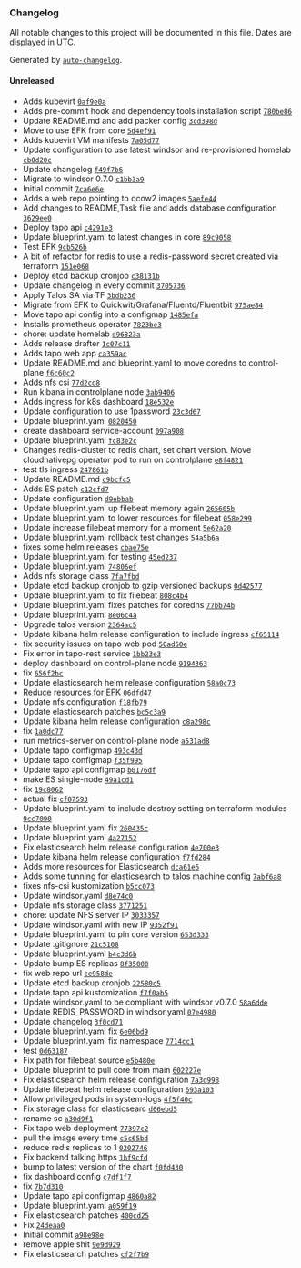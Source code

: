 ### Changelog

All notable changes to this project will be documented in this file. Dates are displayed in UTC.

Generated by [`auto-changelog`](https://github.com/CookPete/auto-changelog).

#### Unreleased

- Adds kubevirt [`0af9e0a`](https://github.com/hernan82arg/homelab/commit/0af9e0ab596359a399efbcf897e32915c635dde6)
- Adds pre-commit hook and dependency tools installation script [`780be86`](https://github.com/hernan82arg/homelab/commit/780be86a5ea990df918396d1018f5f642112730c)
- Update README.md and add packer config [`3cd398d`](https://github.com/hernan82arg/homelab/commit/3cd398d623685ad1fcf6651efac8209e4589f523)
- Move to use EFK from core [`5d4ef91`](https://github.com/hernan82arg/homelab/commit/5d4ef91bdc6656b8348290d4e37608a25bdb2c56)
- Adds kubevirt VM manifests [`7a05d77`](https://github.com/hernan82arg/homelab/commit/7a05d77df3cffca8f1eb76a6f8d0db13b682686c)
- Update configuration to use latest windsor and re-provisioned homelab [`cb0d20c`](https://github.com/hernan82arg/homelab/commit/cb0d20ccc01a82308aac92283f8117a26c9427e8)
- Update changelog [`f49f7b6`](https://github.com/hernan82arg/homelab/commit/f49f7b6a593d3efef20328a1fd67052e82a823bf)
- Migrate to windsor 0.7.0 [`c1bb3a9`](https://github.com/hernan82arg/homelab/commit/c1bb3a986882c229f5a6dcda3fd66d51a8b5d7db)
- Initial commit [`7ca6e6e`](https://github.com/hernan82arg/homelab/commit/7ca6e6e5a7a5f73309147225df3c680a9d0c5c8c)
- Adds a web repo pointing to qcow2 images [`5aefe44`](https://github.com/hernan82arg/homelab/commit/5aefe44974a13006c7085a8bde84dbeae0f01314)
- Add changes to README,Task file and adds database configuration [`3629ee0`](https://github.com/hernan82arg/homelab/commit/3629ee00cac7d180ac752fbcb69b5985833c893e)
- Deploy tapo api [`c4291e3`](https://github.com/hernan82arg/homelab/commit/c4291e30a77e1d6bde3aa52f60122ef5bdbce753)
- Update blueprint.yaml to latest changes in core [`89c9058`](https://github.com/hernan82arg/homelab/commit/89c9058f217853f4b52856df3fd703793479aecf)
- Test EFK [`9cb526b`](https://github.com/hernan82arg/homelab/commit/9cb526bcf5cbaedbb58571d933a35b36b0bf1cb0)
- A bit of refactor for redis to use a redis-password secret created via terraform [`151e068`](https://github.com/hernan82arg/homelab/commit/151e068218176f9ca43ef31d2e85825aae33f3e5)
- Deploy etcd backup cronjob [`c38131b`](https://github.com/hernan82arg/homelab/commit/c38131ba7b368800d8a9382498187957a0aaa8ed)
- Update changelog in every commit [`3705736`](https://github.com/hernan82arg/homelab/commit/37057367a243de40bdb98be9354763e7d539deb9)
- Apply Talos SA via TF [`3bdb236`](https://github.com/hernan82arg/homelab/commit/3bdb236fbdddeaab9f2ae4d16752e2d62275c76b)
- Migrate from EFK to Quickwit/Grafana/Fluentd/Fluentbit [`975ae84`](https://github.com/hernan82arg/homelab/commit/975ae84f451fd0b40d48395ccb24b30202734952)
- Move tapo api config into a configmap [`1485efa`](https://github.com/hernan82arg/homelab/commit/1485efaada23aaa46b162e1d4a13bff37d0eb4a5)
- Installs prometheus operator [`7823be3`](https://github.com/hernan82arg/homelab/commit/7823be303f1b25ddbd63f8e1443563231abcc7a7)
- chore: update homelab [`d96823a`](https://github.com/hernan82arg/homelab/commit/d96823ad0ca5b48ed63fa87bff2a668bd79aba58)
- Adds release drafter [`1c07c11`](https://github.com/hernan82arg/homelab/commit/1c07c1130fa99a182e41e41d8bfeda044ec02958)
- Adds tapo web app [`ca359ac`](https://github.com/hernan82arg/homelab/commit/ca359ac4a30320b3b73e90d6dc289eb14582d9a6)
- Update README.md and blueprint.yaml to move coredns to control-plane [`f6c60c2`](https://github.com/hernan82arg/homelab/commit/f6c60c2a43f6a19bdfc501b4d9423eab96dff62d)
- Adds nfs csi [`77d2cd8`](https://github.com/hernan82arg/homelab/commit/77d2cd88081ba1b08f9b564d7f74263893b1a8a7)
- Run kibana in controlplane node [`3ab9406`](https://github.com/hernan82arg/homelab/commit/3ab940631887d142be6e0cd335900e60cbeffbf2)
- Adds ingress for k8s dashboard [`18e532e`](https://github.com/hernan82arg/homelab/commit/18e532ec71dd2766c5eccc4c7df170536ee310b5)
- Update configuration to use 1password [`23c3d67`](https://github.com/hernan82arg/homelab/commit/23c3d676ad51374d1682d06705788c257821440b)
- Update blueprint.yaml [`0820450`](https://github.com/hernan82arg/homelab/commit/08204508698df29a59cfd31cbeb2d56877c1f8a0)
- create dashboard service-account [`097a908`](https://github.com/hernan82arg/homelab/commit/097a908153ce58ef92b32c83d286fd0aaeaf11ea)
- Update blueprint.yaml [`fc83e2c`](https://github.com/hernan82arg/homelab/commit/fc83e2c6ad9362300c5a39b74ac2321d8391001b)
- Changes redis-cluster to redis chart, set chart version. Move cloudnativepg operator pod to run on controlplane [`e8f4821`](https://github.com/hernan82arg/homelab/commit/e8f48216cb3c26c45b505e3311dd04fe67829bec)
- test tls ingress [`247861b`](https://github.com/hernan82arg/homelab/commit/247861b0392881249fb2441c30f81bd47e7454fb)
- Update README.md [`c9bcfc5`](https://github.com/hernan82arg/homelab/commit/c9bcfc54ffd5bcb0e7710e732e1a4fd7d42c1223)
- Adds ES patch [`c12cfd7`](https://github.com/hernan82arg/homelab/commit/c12cfd7dd7de7c64fdd8bc41b7c4db46a234e4dd)
- Update configuration [`d9ebbab`](https://github.com/hernan82arg/homelab/commit/d9ebbab125b58309ed698f229480cf2bbda95980)
- Update blueprint.yaml up filebeat memory again [`265605b`](https://github.com/hernan82arg/homelab/commit/265605b94a9a05b02cce1d768fbe8c3249a99fe7)
- Update blueprint.yaml to lower resources for filebeat [`058e299`](https://github.com/hernan82arg/homelab/commit/058e2994dfaadbf5a6f16ac1b619a4029b4aa7ce)
- Update increase filebeat memory for a moment [`5e62a20`](https://github.com/hernan82arg/homelab/commit/5e62a2063e4428fc5fe3d467e428dee8c96faca7)
- Update blueprint.yaml rollback test changes [`54a5b6a`](https://github.com/hernan82arg/homelab/commit/54a5b6a5abe2a2a823def45cc36c51e4b23a243d)
- fixes some helm releases [`cbae75e`](https://github.com/hernan82arg/homelab/commit/cbae75ec2887e3fafb659869bb4172ac1bde6456)
- Update blueprint.yaml for testing [`45ed237`](https://github.com/hernan82arg/homelab/commit/45ed237f8068eb6f10b8ba680a2bbe78844cb032)
- Update blueprint.yaml [`74806ef`](https://github.com/hernan82arg/homelab/commit/74806ef7c78ba01b5f126fdd035d786a8435bd60)
- Adds nfs storage class [`7fa7fbd`](https://github.com/hernan82arg/homelab/commit/7fa7fbd1913896393de888a67723e6dbd2afb21b)
- Update etcd backup cronjob to gzip versioned backups [`0d42577`](https://github.com/hernan82arg/homelab/commit/0d42577dedb3161dce864f4170c820b7560d1c12)
- Update blueprint.yaml to fix filebeat [`808c4b4`](https://github.com/hernan82arg/homelab/commit/808c4b425e0bee112da61c78ad9a2acbfd8059f5)
- Update blueprint.yaml fixes patches for coredns [`77bb74b`](https://github.com/hernan82arg/homelab/commit/77bb74be8500f6e32b8a0167156f707d87849312)
- Update blueprint.yaml [`8e06c4a`](https://github.com/hernan82arg/homelab/commit/8e06c4a06624512e73b5b2e3502cb5678f9ee872)
- Upgrade talos version [`2364ac5`](https://github.com/hernan82arg/homelab/commit/2364ac530198c71cd3eec4f6d6a9df5818bcb311)
- Update kibana helm release configuration to include ingress [`cf65114`](https://github.com/hernan82arg/homelab/commit/cf651146d99174f2e520d6d61a150a23106d2c30)
- fix security issues on tapo web pod [`50ad50e`](https://github.com/hernan82arg/homelab/commit/50ad50e157aa48bf9ed646050b76b5ccc0253cd9)
- Fix error in tapo-rest service [`1bb23e3`](https://github.com/hernan82arg/homelab/commit/1bb23e37a11db0fb7270fe9aabafc64c24a3f4af)
- deploy dashboard on control-plane node [`9194363`](https://github.com/hernan82arg/homelab/commit/919436321547bc9e6993bb404e34e484b2c64dd3)
- fix [`656f2bc`](https://github.com/hernan82arg/homelab/commit/656f2bc7554b849329a9676caf8ab7b0e82e392a)
- Update elasticsearch helm release configuration [`58a0c73`](https://github.com/hernan82arg/homelab/commit/58a0c73109ab4523df467f7da4d9d3d11eebb48b)
- Reduce resources for EFK [`06dfd47`](https://github.com/hernan82arg/homelab/commit/06dfd4724dfc058eccc27a96477f711b41d8439d)
- Update nfs configuration [`f18fb79`](https://github.com/hernan82arg/homelab/commit/f18fb79fa04314915542aff531953834ec0296a1)
- Update elasticsearch patches [`bc5c3a9`](https://github.com/hernan82arg/homelab/commit/bc5c3a9f42278c897df39c2041065301bc2d9c69)
- Update kibana helm release configuration [`c8a298c`](https://github.com/hernan82arg/homelab/commit/c8a298c4e01d19c212036f05e0a3b212f65b14f0)
- fix [`1a0dc77`](https://github.com/hernan82arg/homelab/commit/1a0dc77eaa5c79cc72b7b618681de73dfddbd77a)
- run metrics-server on control-plane node [`a531ad8`](https://github.com/hernan82arg/homelab/commit/a531ad8837fe3e0243218a0e7c79bd0e1cea78db)
- Update tapo configmap [`493c43d`](https://github.com/hernan82arg/homelab/commit/493c43d0ec1bd5f881898111bbf3c8927aec6965)
- Update tapo configmap [`f35f995`](https://github.com/hernan82arg/homelab/commit/f35f995bdbf9aa2de7bee8185dfb244f11b34dee)
- Update tapo api configmap [`b0176df`](https://github.com/hernan82arg/homelab/commit/b0176df296ed62aaf680c321639587cf56ad1709)
- make ES single-node [`49a1cd1`](https://github.com/hernan82arg/homelab/commit/49a1cd104f81a1a03af4b8941a8b65fed5e9f52d)
- fix [`19c8062`](https://github.com/hernan82arg/homelab/commit/19c806285e56004cd4a4c2258445436926dd4e52)
- actual fix [`cf87593`](https://github.com/hernan82arg/homelab/commit/cf87593c5190e6e328783ee83079dcb8be3a0b75)
- Update blueprint.yaml to include destroy setting on terraform modules [`9cc7090`](https://github.com/hernan82arg/homelab/commit/9cc709032bfe35dbe2485a29992a68f76262d33c)
- Update blueprint.yaml fix [`260435c`](https://github.com/hernan82arg/homelab/commit/260435cd37a8a8df466d1ea2ea1324f7e8205aea)
- Update blueprint.yaml [`4a27152`](https://github.com/hernan82arg/homelab/commit/4a27152079c2eaf12a1b6f9bb9b027ea18ed3c56)
- Fix elasticsearch helm release configuration [`4e700e3`](https://github.com/hernan82arg/homelab/commit/4e700e3371d0d8b63f90db6378db6db320448ce5)
- Update kibana helm release configuration [`f7fd284`](https://github.com/hernan82arg/homelab/commit/f7fd28497576f280f07be74e2a6dc678c2ff5e38)
- Adds more resources for Elasticsearch [`dca61e5`](https://github.com/hernan82arg/homelab/commit/dca61e5693c49fe853565ab8df0dce98e69a6171)
- Adds some tunning for elasticsearch to talos machine config [`7abf6a8`](https://github.com/hernan82arg/homelab/commit/7abf6a8f4de7dd8f7888eee151af3e1a4d1d7784)
- fixes nfs-csi kustomization [`b5cc073`](https://github.com/hernan82arg/homelab/commit/b5cc073736a413e0fca714904e0e00ec2a1e7968)
- Update windsor.yaml [`d8e74c0`](https://github.com/hernan82arg/homelab/commit/d8e74c03a12a43fe35051ef09f1ac685bac60b19)
- Update nfs storage class [`3771251`](https://github.com/hernan82arg/homelab/commit/3771251fadff863f2ed7fa1d68b9983877f6e34d)
- chore: update NFS server IP [`3033357`](https://github.com/hernan82arg/homelab/commit/303335757c1b4aa395f9c2b112939938977c3414)
- Update windsor.yaml with new IP [`9352f91`](https://github.com/hernan82arg/homelab/commit/9352f9161674fbba451ad771d4b2db8ee4d14950)
- Update blueprint.yaml to pin core version [`653d333`](https://github.com/hernan82arg/homelab/commit/653d333cde710b1770c611943cb70acd609eae4d)
- Update .gitignore [`21c5108`](https://github.com/hernan82arg/homelab/commit/21c5108a1a04764824e6d5f0469cadb4e20b62f6)
- Update blueprint.yaml [`b4c3d6b`](https://github.com/hernan82arg/homelab/commit/b4c3d6bce61f573f0a0db3a1afd010163fd46f69)
- Update bump ES replicas [`8f35000`](https://github.com/hernan82arg/homelab/commit/8f35000f4bd814698aa081ea703d50c91d12dc89)
- fix web repo url [`ce958de`](https://github.com/hernan82arg/homelab/commit/ce958deee0235c6d4ecb2f8ceb112e19c13b311c)
- Update etcd backup cronjob [`22580c5`](https://github.com/hernan82arg/homelab/commit/22580c5d6188183a17b57c8eb278600f86bf7da0)
- Update tapo api kustomization [`f7f0ab5`](https://github.com/hernan82arg/homelab/commit/f7f0ab583fa8a54f7acf60beb12d8b68974deedb)
- Update windsor.yaml to be compliant with windsor v0.7.0 [`58a6dde`](https://github.com/hernan82arg/homelab/commit/58a6dde9f770557cd0c19803e0fa0c84911db9b1)
- Update REDIS_PASSWORD in windsor.yaml [`07e4980`](https://github.com/hernan82arg/homelab/commit/07e498095963c8c6214f23fb89ed7549be0780d7)
- Update changelog [`3f0cd71`](https://github.com/hernan82arg/homelab/commit/3f0cd7135b68e8f09205e4b24de0f985b15e8996)
- Update blueprint.yaml fix [`6e06bd9`](https://github.com/hernan82arg/homelab/commit/6e06bd95021fa0144b2847d48526ed4de23a3203)
- Update blueprint.yaml fix namespace [`7714cc1`](https://github.com/hernan82arg/homelab/commit/7714cc13b9c252c8615b1679959f4101c2c04fd7)
- test [`0d63187`](https://github.com/hernan82arg/homelab/commit/0d63187d6279853a445b43ee04e3fffba52a1cdb)
- Fix path for filebeat source [`e5b480e`](https://github.com/hernan82arg/homelab/commit/e5b480eecc302cd69f25d0bb60cf702b3d2873bf)
- Update blueprint to pull core from main [`602227e`](https://github.com/hernan82arg/homelab/commit/602227e09b832047d916d9169919f17077aba547)
- Fix elasticsearch helm release configuration [`7a3d998`](https://github.com/hernan82arg/homelab/commit/7a3d998a3a77b1343fe0442a2970a8598317d7cf)
- Update filebeat helm release configuration [`693a103`](https://github.com/hernan82arg/homelab/commit/693a10368213c9f40b89658e99c9ba475fe7b6cb)
- Allow privileged pods in system-logs [`4f5f40c`](https://github.com/hernan82arg/homelab/commit/4f5f40c77f058a0f0d224006986b1f63a96a3bf0)
- Fix storage class for elasticsearc [`d66ebd5`](https://github.com/hernan82arg/homelab/commit/d66ebd578d053e3d911daca676656cf68a4f2d0d)
- rename sc [`a30d9f1`](https://github.com/hernan82arg/homelab/commit/a30d9f115b5c4a8d2f041a2e5d9f58a5e421626c)
- Fix tapo web deployment [`77397c2`](https://github.com/hernan82arg/homelab/commit/77397c2cb6567028c3e58e7ef4a82decbbf72f02)
- pull the image every time [`c5c65bd`](https://github.com/hernan82arg/homelab/commit/c5c65bdd1a34ea638db1387cd2dba5d5ced0021c)
- reduce redis replicas to 1 [`0202746`](https://github.com/hernan82arg/homelab/commit/020274640da4e9c844ab8e11f535490c322e5ec0)
- Fix backend talking https [`1bf9cfd`](https://github.com/hernan82arg/homelab/commit/1bf9cfd8b447cf6ad0090398bc20c4511e101500)
- bump to latest version of the chart [`f0fd430`](https://github.com/hernan82arg/homelab/commit/f0fd430c0aa2e3bd35da10e6557f69be3703ad67)
- fix dashboard config [`c7df1f7`](https://github.com/hernan82arg/homelab/commit/c7df1f77224e5c13d75d6a25157fe7dc123c2d84)
- fix [`7b7d310`](https://github.com/hernan82arg/homelab/commit/7b7d31041ffc6d517dae821d4e1604f0ee7d39ef)
- Update tapo api configmap [`4860a82`](https://github.com/hernan82arg/homelab/commit/4860a8220b23baf348b7813d56fdb794d1475df7)
- Update blueprint.yaml [`a059f19`](https://github.com/hernan82arg/homelab/commit/a059f19d57564bc35bdc5b511e205918e5d63a0f)
- Fix elasticsearch patches [`400cd25`](https://github.com/hernan82arg/homelab/commit/400cd25430a39e3a858bf135685eb4e6bee96ae2)
- Fix [`24deaa0`](https://github.com/hernan82arg/homelab/commit/24deaa06996f9f07bf250f72763734eec36abfd5)
- Initial commit [`a98e98e`](https://github.com/hernan82arg/homelab/commit/a98e98ed4fc6f58fc7465f6035699305b44464d8)
- remove apple shit [`9e9d929`](https://github.com/hernan82arg/homelab/commit/9e9d929cd64243c9a0fb8cfc01616cb9d8203514)
- Fix elasticsearch patches [`cf2f7b9`](https://github.com/hernan82arg/homelab/commit/cf2f7b9ca4fa5c667f52331452349d8aafd42e55)
